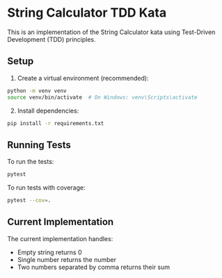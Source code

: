# String Calculator TDD Kata

This is an implementation of the String Calculator kata using Test-Driven Development (TDD) principles.

## Setup

1. Create a virtual environment (recommended):
```bash
python -m venv venv
source venv/bin/activate  # On Windows: venv\Scripts\activate
```

2. Install dependencies:
```bash
pip install -r requirements.txt
```

## Running Tests

To run the tests:
```bash
pytest
```

To run tests with coverage:
```bash
pytest --cov=.
```

## Current Implementation

The current implementation handles:
- Empty string returns 0
- Single number returns the number
- Two numbers separated by comma returns their sum
